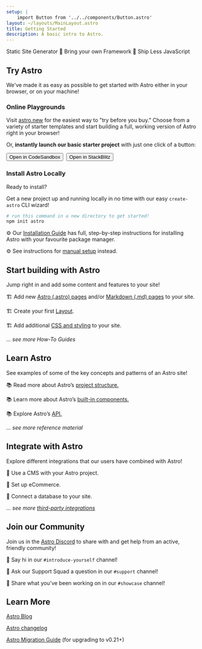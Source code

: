 ```yaml
---
setup: |
    import Button from '../../components/Button.astro'
layout: ~/layouts/MainLayout.astro
title: Getting Started
description: A basic intro to Astro.
---
```

Static Site Generator  🚀  Bring your own Framework  🚀  Ship Less JavaScript

## Try Astro

We've made it as easy as possible to get started with Astro either in your browser, or on your machine!

### Online Playgrounds

Visit [astro.new](https://astro.new) for the easiest way to "try before you buy." Choose from a variety of starter templates and start building a full, working version of Astro right in your browser!

Or, **instantly launch our basic starter project** with just one click of a button:

<div style="display: flex; flex-wrap: wrap; gap: 0.5rem;">
    <Button href="https://astro.new/starter?on=codesandbox">Open in CodeSandbox</Button>
    <Button href="https://astro.new/starter?on=stackblitz">Open in StackBlitz</Button>
</div>

### Install Astro Locally

Ready to install?

Get a new project up and running locally in no time with our easy `create-astro` CLI wizard!

```bash
# run this command in a new directory to get started!
npm init astro
```

⚙️ Our [Installation Guide](/en/installation) has full, step-by-step instructions for installing Astro with your favourite package manager.

⚙️ See instructions for [manual setup](/en/guides/manual-setup) instead.


## Start building with Astro

Jump right in and add some content and features to your site!

🏗️ Add new [Astro (.astro) pages](/en/core-concepts/astro-pages) and/or [Markdown (.md) pages](/en/guides/markdown-content) to your site.

🏗️ Create your first [Layout](/en/core-concepts/layouts).

🏗️ Add additional [CSS and styling](/en/guides/styling) to your site. 

*... see more How-To Guides*



## Learn Astro

See examples of some of the key concepts and patterns of an Astro site!

📚 Read more about Astro’s [project structure.](/en/core-concepts/project-structure)

📚 Learn more about Astro’s [built-in components.](/en/reference/builtin-components)

📚 Explore Astro’s [API.](/en/reference/api-reference)

*... see more reference material*

## Integrate with Astro

Explore different integrations that our users have combined with Astro!

🧰 Use a CMS with your Astro project.

🧰 Set up eCommerce.

🧰 Connect a database to your site.

*... see more [third-party integrations](/en/integrations/integrations)*



## Join our Community

Join us in the [Astro Discord](https://astro.build/chat) to share with and get help from an active, friendly community!

💬 Say hi in our `#introduce-yourself` channel!

💬 Ask our Support Squad a question in our `#support` channel!

💬 Share what you've been working on in our `#showcase` channel!


## Learn More

[Astro Blog](https://astro.build/blog/)

[Astro changelog](https://github.com/withastro/astro/blob/main/packages/astro/CHANGELOG.md)

[Astro Migration Guide](/en/migrate) (for upgrading to v0.21+)
